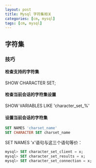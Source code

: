 ```yaml
---
layout: post
title: Mysql 字符集相关
categories: [cm, mysql]
tags: [cm, mysql]
---
```


## 字符集
 
### 技巧
 
#### 检查支持的字符集

SHOW CHARACTER SET;
 
#### 检查当前会话的字符集设置

SHOW VARIABLES LIKE 'character_set_%'
 
#### 设置当前会话的字符集

```sql
SET NAMES 'charset_name'
SET CHARACTER SET charset_name
```

SET NAMES 'x'语句与这三个语句等价：

```sql
mysql> SET character_set_client = x;
mysql> SET character_set_results = x;
mysql> SET character_set_connection = x;
```

